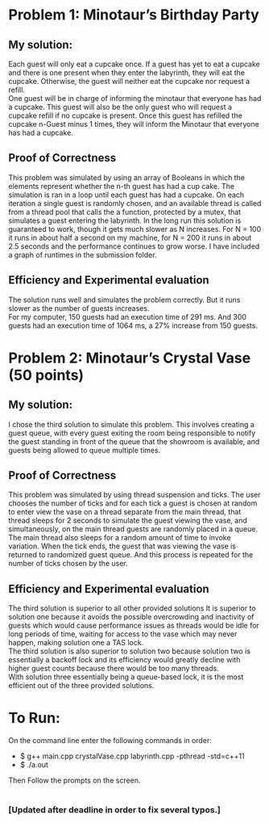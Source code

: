 # Problem 1: Minotaur’s Birthday Party
## My solution: <br>
Each guest will only eat a cupcake once. If a guest has yet to eat a cupcake and there is one present when they enter the labyrinth, they will eat the cupcake. Otherwise, the guest will neither eat the cupcake nor request a refill. <br>
One guest will be in charge of informing the minotaur that everyone has had a cupcake. This guest will also be the only guest who will request a cupcake refill if no cupcake is present. Once this guest has refilled the cupcake n-Guest minus 1 times, they will inform the Minotaur that everyone has had a cupcake. 
 
 
## Proof of Correctness
This problem was simulated by using an array of Booleans in which the elements represent whether the n-th guest has had a cup cake. The simulation is ran in a loop until each guest has had a cupcake. On each iteration a single guest is randomly chosen, and an available thread is called from a thread pool that calls the a function, protected by a mutex, that simulates a guest entering the labyrinth.
In the long run this solution is guaranteed to work, though it gets much slower as N increases. For N = 100 it runs in about half a second on my machine, for N = 200 it runs in about 2.5 seconds and the performance continues to grow worse. I have included a graph of runtimes in the submission folder.

## Efficiency and Experimental evaluation
The solution runs well and simulates the problem correctly. But it runs slower as the number of guests increases.  <br>
For my computer, 150 guests had an execution time of 291 ms. And 300 guests had an execution time of 1064 ms, a 27% increase from 150 guests. <br>


# Problem 2: Minotaur’s Crystal Vase (50 points)
## My solution: <br>
I chose the third solution to simulate this problem. This involves creating a guest queue, with every guest exiting the room being responsible to notify the guest standing in front of the queue that the showroom is available, and guests being allowed to queue multiple times.

## Proof of Correctness
This problem was simulated by using thread suspension and ticks. The user chooses the number of ticks and for each tick a guest is chosen at random to enter view the vase on a thread separate from the main thread, that thread sleeps for 2 seconds to simulate the guest viewing the vase, and simultaneously, on the main thread guests are randomly placed in a queue. The main thread also sleeps for a random amount of time to invoke variation. When the tick ends, the guest that was viewing the vase is returned to randomized guest queue. And this process is repeated for the number of ticks chosen by the user. 

## Efficiency and Experimental evaluation
The third solution is superior to all other provided solutions It is superior to solution one because it avoids the possible overcrowding and inactivity of guests which would cause performance issues as threads would be idle for long periods of time, waiting for access to the vase which may never happen, making solution one a TAS lock. <br>
The third solution is also superior to solution two because solution two is essentially a backoff lock and its efficiency would greatly decline with higher guest counts because there would be too many threads.   <br>
With solution three essentially being a queue-based lock, it is the most efficient out of the three provided solutions.


# To Run:
On the command line enter the following commands in order:   <br>
  -  $ g++ main.cpp crystalVase.cpp labyrinth.cpp -pthread -std=c++11 <br> 
  -  $ ./a.out <br>

Then Follow the prompts on the screen. <br><br>



### [Updated after deadline in order to fix several typos.]
